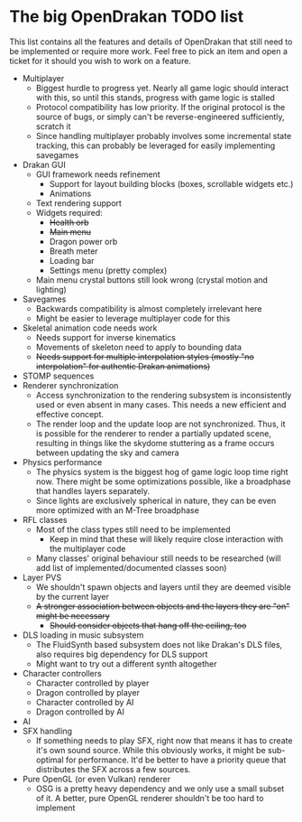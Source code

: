 
The big OpenDrakan TODO list
============================

This list contains all the features and details of OpenDrakan that still need to be implemented or require more work.
Feel free to pick an item and open a ticket for it should you wish to work on a feature.

- Multiplayer
    - Biggest hurdle to progress yet. Nearly all game logic should interact with this, so until this stands, progress with game logic is stalled
    - Protocol compatibility has low priority. If the original protocol is the source of bugs, or simply can't be reverse-engineered sufficiently, scratch it
    - Since handling multiplayer probably involves some incremental state tracking, this can probably be leveraged for easily implementing savegames
- Drakan GUI
    - GUI framework needs refinement
        - Support for layout building blocks (boxes, scrollable widgets etc.)
        - Animations
    - Text rendering support
    - Widgets required:
        - ~~Health orb~~
        - ~~Main menu~~
        - Dragon power orb
        - Breath meter
        - Loading bar
        - Settings menu (pretty complex)
    - Main menu crystal buttons still look wrong (crystal motion and lighting)
- Savegames
    - Backwards compatibility is almost completely irrelevant here
    - Might be easier to leverage multiplayer code for this
- Skeletal animation code needs work
    - Needs support for inverse kinematics
    - Movements of skeleton need to apply to bounding data
    - ~~Needs support for multiple interpolation styles (mostly "no interpolation" for authentic Drakan animations)~~
- STOMP sequences
- Renderer synchronization
    - Access synchronization to the rendering subsystem is inconsistently used or even absent in many cases. This needs a
      new efficient and effective concept.
    - The render loop and the update loop are not synchronized. Thus, it is possible for the renderer to render a partially updated scene,
      resulting in things like the skydome stuttering as a frame occurs between updating the sky and camera
- Physics performance
    - The physics system is the biggest hog of game logic loop time right now. There might be some optimizations possible, like
      a broadphase that handles layers separately.
    - Since lights are exclusively spherical in nature, they can be even more optimized with an M-Tree broadphase
- RFL classes
    - Most of the class types still need to be implemented
        - Keep in mind that these will likely require close interaction with the multiplayer code
    - Many classes' original behaviour still needs to be researched (will add list of implemented/documented classes soon)
- Layer PVS
    - We shouldn't spawn objects and layers until they are deemed visible by the current layer
    - ~~A stronger association between objects and the layers they are "on" might be necessary~~
        - ~~Should consider objects that hang off the ceiling, too~~
- DLS loading in music subsystem
    - The FluidSynth based subsystem does not like Drakan's DLS files, also requires big dependency for DLS support
    - Might want to try out a different synth altogether
- Character controllers
    - Character controlled by player
    - Dragon controlled by player
    - Character controlled by AI
    - Dragon controlled by AI
- AI
- SFX handling
    - If something needs to play SFX, right now that means it has to create it's own sound source. While this obviously works, it might
      be sub-optimal for performance. It'd be better to have a priority queue that distributes the SFX across a few sources.
- Pure OpenGL (or even Vulkan) renderer
    - OSG is a pretty heavy dependency and we only use a small subset of it. A better, pure OpenGL renderer shouldn't be too hard to implement
        